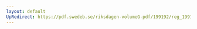 ```yaml
---
layout: default
UpRedirect: https://pdf.swedeb.se/riksdagen-volumeG-pdf/199192/reg_199192/reg_199192_0072.pdf
---
```

